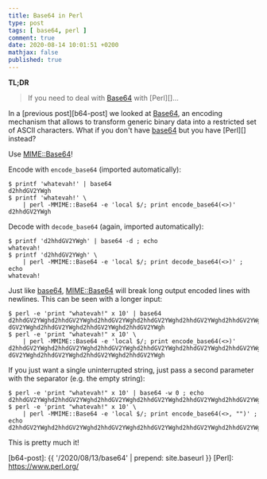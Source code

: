 ```yaml
---
title: Base64 in Perl
type: post
tags: [ base64, perl ]
comment: true
date: 2020-08-14 10:01:51 +0200
mathjax: false
published: true
---
```


**TL;DR**

> If you need to deal with [Base64][Base64-wp] with [Perl][]...

In a [previous post][b64-post] we looked at [Base64][Base64-wp], an encoding
mechanism that allows to transform generic binary data into a restricted
set of ASCII characters. What if you don't have [base64][] but you have
[Perl][] instead?

Use [MIME::Base64][]!

Encode with `encode_base64` (imported automatically):

```shell
$ printf 'whatevah!' | base64
d2hhdGV2YWgh
$ printf 'whatevah!' \
    | perl -MMIME::Base64 -e 'local $/; print encode_base64(<>)'
d2hhdGV2YWgh
```

Decode with `decode_base64` (again, imported automatically):

```shell
$ printf 'd2hhdGV2YWgh' | base64 -d ; echo
whatevah!
$ printf 'd2hhdGV2YWgh' \
    | perl -MMIME::Base64 -e 'local $/; print decode_base64(<>)' ; echo
whatevah!
```

Just like [base64][], [MIME::Base64][] will break long output encoded
lines with newlines. This can be seen with a longer input:

```shell
$ perl -e 'print "whatevah!" x 10' | base64
d2hhdGV2YWghd2hhdGV2YWghd2hhdGV2YWghd2hhdGV2YWghd2hhdGV2YWghd2hhdGV2YWghd2hh
dGV2YWghd2hhdGV2YWghd2hhdGV2YWghd2hhdGV2YWgh
$ perl -e 'print "whatevah!" x 10' \
    | perl -MMIME::Base64 -e 'local $/; print encode_base64(<>)'
d2hhdGV2YWghd2hhdGV2YWghd2hhdGV2YWghd2hhdGV2YWghd2hhdGV2YWghd2hhdGV2YWghd2hh
dGV2YWghd2hhdGV2YWghd2hhdGV2YWghd2hhdGV2YWgh
```

If you just want a single uninterrupted string, just pass a second
parameter with the separator (e.g. the empty string):

```shell
$ perl -e 'print "whatevah!" x 10' | base64 -w 0 ; echo
d2hhdGV2YWghd2hhdGV2YWghd2hhdGV2YWghd2hhdGV2YWghd2hhdGV2YWghd2hhdGV2YWghd2hhdGV2YWghd2hhdGV2YWghd2hhdGV2YWghd2hhdGV2YWgh
$ perl -e 'print "whatevah!" x 10' \
    | perl -MMIME::Base64 -e 'local $/; print encode_base64(<>, "")' ; echo
d2hhdGV2YWghd2hhdGV2YWghd2hhdGV2YWghd2hhdGV2YWghd2hhdGV2YWghd2hhdGV2YWghd2hhdGV2YWghd2hhdGV2YWghd2hhdGV2YWghd2hhdGV2YWgh
```

This is pretty much it!

[Base64-wp]: https://en.wikipedia.org/wiki/Base64
[MIME::Base64]: https://metacpan.org/pod/MIME::Base64
[base64]: https://linux.die.net/man/1/base64
[b64-post]: {{ '/2020/08/13/base64' | prepend: site.baseurl }}
[Perl]: https://www.perl.org/
